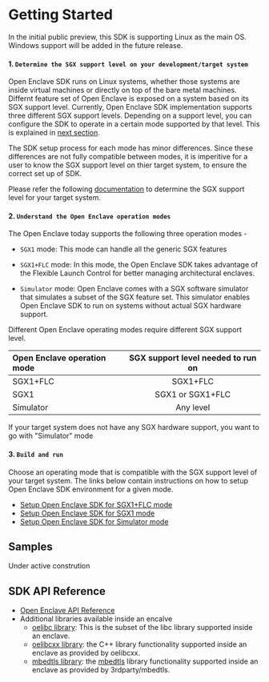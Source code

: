 Getting Started 
===============

In the initial public preview, this SDK is supporting Linux as the main OS. Windows support will be added in the future release.

#### 1. `Determine the SGX support level on your development/target system`

Open Enclave SDK runs on Linux systems, whether those systems are inside virtual machines or directly on top of the bare metal machines.
Differnt feature set of Open Enclave is exposed on a system based on its SGX support level.
Currently, Open Enclave SDK implementation supports three different SGX support levels. Depending on a support level, you can configure the SDK to operate in a certain mode supported by that level. This is explained in [next section](GettingStarted.md#2-understand-the-open-enclave-operation-modes). 

The SDK setup process for each mode has minor differences. Since these differences are not fully compatible between modes, it is imperitive for a user to know the SGX support level on thier target system, to ensure the correct set up of SDK.  

Please refer the following [documentation](SGXSupportLevel.md) to determine the SGX support level for your target system. 

#### 2. `Understand the Open Enclave operation modes`

  The Open Enclave today supports the following three operation modes -

   - `SGX1` mode: This mode can handle all the generic SGX features

   - `SGX1+FLC` mode: In this mode, the Open Enclave SDK takes advantage of the Flexible Launch Control for 
                      better managing architectural enclaves.

   - `Simulator` mode: Open Enclave comes with a SGX software simulator that simulates a subset of the 
                       SGX feature set. This simulator enables Open Enclave SDK to run on systems without 
                       actual SGX hardware support.

   Different Open Enclave operating modes require different SGX support level.

   | Open Enclave operation mode|  SGX support level needed to run on |
   |:---------------------------|:-----------------------------------:|
   | SGX1+FLC                   | SGX1+FLC                            |
   | SGX1                       | SGX1 or SGX1+FLC                    |
   | Simulator                  | Any level                           |
   
   If your target system does not have any SGX hardware support, you want to go with "Simulator" mode 
       
#### 3. `Build and run`

   Choose an operating mode that is compatible with the SGX support level of your target system.
   The links below contain instructions on how to setup Open Enclave SDK environment for a given mode.

  - [Setup Open Enclave SDK for SGX1+FLC mode](SGX1FLCGettingStarted.md)   
  - [Setup Open Enclave SDK for SGX1 mode](SGX1GettingStarted.md)
  - [Setup Open Enclave SDK for Simulator mode](SimulatorGettingStarted.md)
   
Samples
-------------------------------
 
  Under active constrution
    
SDK API Reference
-------------------------------
- [Open Enclave API Reference](refman/md/index.md)
- Additional libraries available inside an encalve
  - [oelibc library](LibcSupport.md): This is the subset of the libc library supported inside an enclave.
  - [oelibcxx library](LibcxxSupport.md): the C++ library functionality supported inside an
    enclave as provided by oelibcxx.
  - [mbedtls library](MbedtlsSupport.md): the [mbedtls](https://tls.mbed.org/) library functionality supported inside an
    enclave as provided by 3rdparty/mbedtls.


